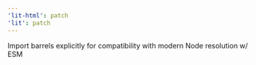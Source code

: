 ```yaml
---
'lit-html': patch
'lit': patch
---
```


Import barrels explicitly for compatibility with modern Node resolution w/ ESM
